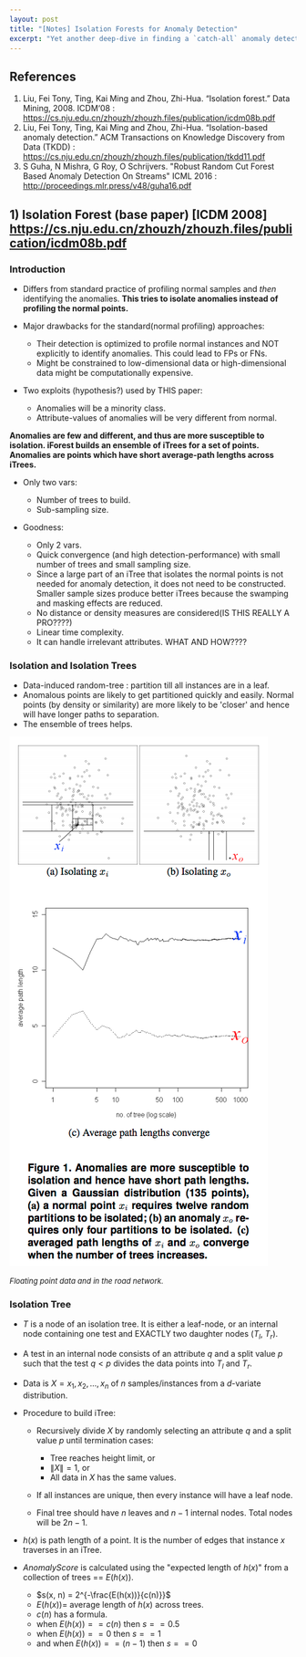 ```yaml
---
layout: post
title: "[Notes] Isolation Forests for Anomaly Detection"
excerpt: "Yet another deep-dive in finding a `catch-all` anomaly detection algorithm."
---
```


## References
1. Liu, Fei Tony, Ting, Kai Ming and Zhou, Zhi-Hua. “Isolation forest.” Data Mining, 2008. ICDM‘08 : <https://cs.nju.edu.cn/zhouzh/zhouzh.files/publication/icdm08b.pdf>
2. Liu, Fei Tony, Ting, Kai Ming and Zhou, Zhi-Hua. “Isolation-based anomaly detection.” ACM Transactions on Knowledge Discovery from Data (TKDD) : <https://cs.nju.edu.cn/zhouzh/zhouzh.files/publication/tkdd11.pdf>
3. S Guha, N Mishra, G Roy, O Schrijvers. "Robust Random Cut Forest Based Anomaly Detection On Streams" ICML 2016 : <http://proceedings.mlr.press/v48/guha16.pdf>

## 1) Isolation Forest (base paper) [ICDM 2008] <https://cs.nju.edu.cn/zhouzh/zhouzh.files/publication/icdm08b.pdf>

### Introduction
- Differs from standard practice of profiling normal samples and *then* identifying the anomalies. **This tries to isolate anomalies instead of profiling the normal points.**
- Major drawbacks for the standard(normal profiling) approaches:
    - Their detection is optimized to profile normal instances and NOT explicitly to identify anomalies. This could lead to FPs or FNs.
    - Might be constrained to low-dimensional data or high-dimensional data might be computationally expensive.

- Two exploits (hypothesis?) used by THIS paper:
    - Anomalies will be a minority class.
    - Attribute-values of anomalies will be very different from normal.

**Anomalies are few and different, and thus are more susceptible to isolation. iForest builds an ensemble of iTrees for a set of points. Anomalies are points which have short average-path lengths across iTrees.**

- Only two vars:
    - Number of trees to build.
    - Sub-sampling size.

- Goodness:
    - Only 2 vars.
    - Quick convergence (and high detection-performance) with small number of trees and small sampling size.
    - Since a large part of an iTree that isolates the normal points is not needed for anomaly detection, it does not need to be constructed. Smaller sample sizes produce better iTrees because the swamping and masking effects are reduced.
    - No distance or density measures are considered(IS THIS REALLY A PRO????)
    - Linear time complexity.
    - It can handle irrelevant attributes. WHAT AND HOW????


### Isolation and Isolation Trees
- Data-induced random-tree : partition till all instances are in a leaf.
- Anomalous points are likely to get partitioned quickly and easily. Normal points (by density or similarity) are more likely to be 'closer' and hence will have longer paths to separation.
- The ensemble of trees helps.

<div class="post-image">
        <img src="/assets/images/isf-cuts.png">
        <p><em><font size="-1">Floating point data and in the road network.</font></em></p>
</div>

### Isolation Tree
- $T$ is a node of an isolation tree. It is either a leaf-node, or an internal node containing one test and EXACTLY two daughter nodes ($T_l$, $T_r$).
- A test in an internal node consists of an attribute $q$ and a split value $p$ such that the test $q<p$ divides the data points into $T_l$ and $T_r$.
- Data is $X = {x_1, x_2, ..., x_n}$ of $n$ samples/instances from a $d$-variate distribution.
- Procedure to build iTree:
    - Recursively divide $X$ by randomly selecting an attribute $q$ and a split value $p$ until termination cases:
        - Tree reaches height limit, or
        - $\|X\| = 1$, or
        - All data in $X$ has the same values.

    - If all instances are unique, then every instance will have a leaf node.
    - Final tree should have $n$ leaves and $n-1$ internal nodes. Total nodes will be $2n - 1$.

- $h(x)$ is path length of a point. It is the number of edges that instance $x$ traverses in an iTree.
- *AnomalyScore* is calculated using the "expected length of $h(x)$" from a collection of trees == $E(h(x))$.
    - $s(x, n) = 2^{-\frac{E(h(x))}{c(n)}}$
    - $E(h(x)) =$ average length of $h(x)$ across trees.
    - $c(n)$ has a formula.
    - when $E(h(x)) == c(n)$ then $s == 0.5$ 
    - when $E(h(x)) == 0$ then $s == 1$
    - and when $E(h(x)) == (n−1)$ then $s == 0$